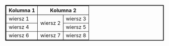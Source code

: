 <!DOCTYPE html>
<html lang="en">
<head>
</head>
<body>
  <table border="2" bordercolor="black">
    <thead>
    <tr>
        <th bordercolor="black" border="1">Kolumna 1</th>
        <th colspan="2" bordercolor="black" border="1">Kolumna 2</th>
    </tr>
    </thead>
    <tbody>
    <tr>
        <td class="col1" bordercolor="black" border="1">wiersz 1</td>
        <td rowspan="2" class="col2" bordercolor="black" border="1">wiersz 2</td>
        <td class="col3" bordercolor="black" border="1">wiersz 3</td>
    </tr>
    <tr>
        <td class="col1" bordercolor="black" border="1">wiersz 4</td>
        <td class="col3" bordercolor="black" border="1">wiersz 5</td>
    </tr>
    <tr>
        <td class="col1" bordercolor="black" border="1">wiersz 6</td>
        <td class="col2" style="vertical-align: middle; text-align: center;" bordercolor="black" border="1">wiersz 7</td>
        <td class="col3" bordercolor="black" border="1">wiersz 8</td>
    </tr>
    </tbody>
</table>
</body>
</html>
